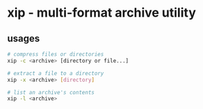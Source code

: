 # xip - multi-format archive utility

## usages
```sh
# compress files or directories
xip -c <archive> [directory or file...]

# extract a file to a directory
xip -x <archive> [directory]

# list an archive's contents
xip -l <archive>
```
